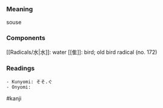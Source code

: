 ### Meaning

souse

### Components

[[Radicals/水|水]]: water [[隹]]: bird; old bird radical (no. 172)

### Readings

```
- Kunyomi: そそ.ぐ
- Onyomi: 
```

#kanji